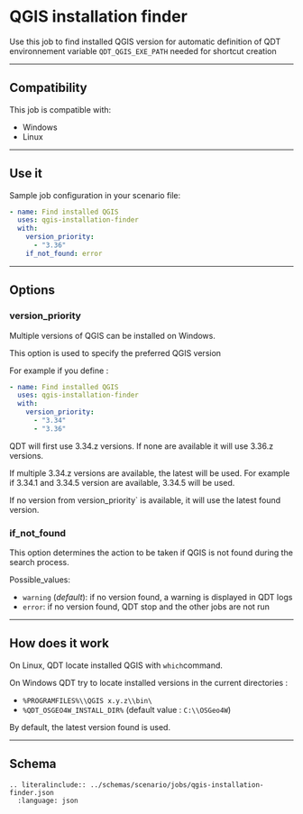 # QGIS installation finder

Use this job to find installed QGIS version for automatic definition of QDT environnement variable `QDT_QGIS_EXE_PATH` needed for shortcut creation

----

## Compatibility

This job is compatible with:

- Windows
- Linux

----

## Use it

Sample job configuration in your scenario file:

```yaml
- name: Find installed QGIS
  uses: qgis-installation-finder
  with:
    version_priority:
      - "3.36"
    if_not_found: error
```

----

## Options

### version_priority

Multiple versions of QGIS can be installed on Windows.

This option is used to specify the preferred QGIS version

For example if you define :

```yaml
- name: Find installed QGIS
  uses: qgis-installation-finder
  with:
    version_priority:
      - "3.34"
      - "3.36"
```

QDT will first use 3.34.z versions. If none are available it will use 3.36.z versions.

If multiple 3.34.z versions are available, the latest will be used. For example if 3.34.1 and 3.34.5 version are available, 3.34.5 will be used.

If no version from version_priority` is available, it will use the latest found version.

### if_not_found

This option determines the action to be taken if QGIS is not found during the search process.

Possible_values:

- `warning` (_default_): if no version found, a warning is displayed in QDT logs
- `error`: if no version found, QDT stop and the other jobs are not run

----

## How does it work

On Linux, QDT locate installed QGIS with `which`command.

On Windows QDT try to locate installed versions in the current directories :

- `%PROGRAMFILES%\\QGIS x.y.z\\bin\`
- `%QDT_OSGEO4W_INSTALL_DIR%` (default value : `C:\\OSGeo4W`)

By default, the latest version found is used.

----

## Schema

```{eval-rst}
.. literalinclude:: ../schemas/scenario/jobs/qgis-installation-finder.json
  :language: json
```
